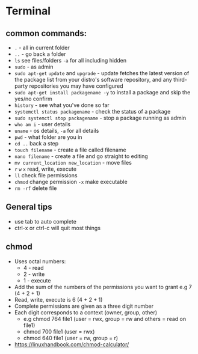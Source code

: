 # Terminal

## common commands:
- `.` - all in current folder
- `..` - go back a folder
- `ls` see files/folders `-a` for all including hidden
- `sudo` - as admin
- `sudo apt-get` `update` and `upgrade` - update fetches the latest version of the package list from your distro's software repository, and any third-party repositories you may have configured
- `sudo apt-get install packagename -y` to install a package and skip the yes/no confirm
- `history` - see what you've done so far
- `systemctl status packagename` - check the status of a package 
- `sudo systemctl stop packagename` - stop a package running as admin
- `who am i` - user details
- `uname` - os details, `-a` for all details
- `pwd` -  what folder are you in
- `cd ..` back a step
- `touch filename` - create a file called filename
- `nano filename` - create a file and go straight to editing
- `mv current_location new_location` - move files 
- `r` `w` `x` read, write, execute
- `ll` check file permissions
- `chmod` change permission `-x` make executable
- `rm -rf` delete file

## General tips
- use tab to auto complete
- ctrl-x or ctrl-c will quit most things


## chmod
- Uses octal numbers:
    - 4 - read
    - 2 - write
    - 1 - execute
- Add the sum of the numbers of the permissions you want to grant e.g 7 (4 + 2 + 1)
- Read, write, execute is 6 (4 + 2 + 1)
- Complete permissions are given as a three digit number
- Each digit corresponds to a context (owner, group, other)
    - e.g chmod 764 file1 (user = rwx, group = rw and others = read on file1)
    - chmod 700 file1 (user = rwx)
    - chmod 640 file1 (user = rw, group = r)
- https://linuxhandbook.com/chmod-calculator/
